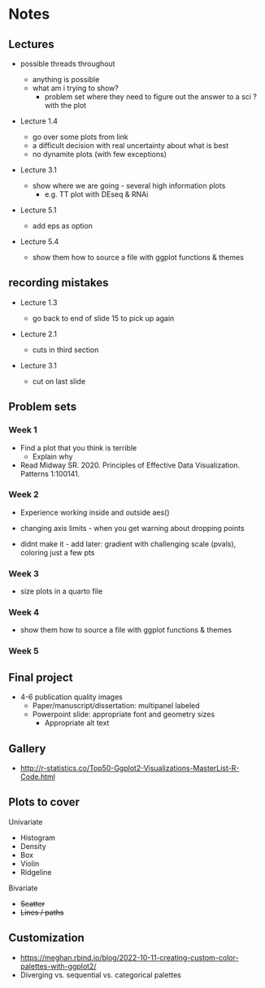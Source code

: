 # Notes

## Lectures

- possible threads throughout
  - anything is possible
  - what am i trying to show?
      - problem set where they need to figure out the answer to a sci ? with the plot

- Lecture 1.4 
  - go over some plots from link
  - a difficult decision with real uncertainty about what is best
  - no dynamite plots (with few exceptions)
  

- Lecture 3.1 
  - show where we are going - several high information plots 
    - e.g. TT plot with DEseq & RNAi
    
- Lecture 5.1
  - add eps as option

- Lecture 5.4
  - show them how to source a file with ggplot functions & themes 


## recording mistakes

- Lecture 1.3
  - go back to end of slide 15 to pick up again
  
- Lecture 2.1 
  - cuts in third section 
  
- Lecture 3.1 
  - cut on last slide
  
  
## Problem sets

### Week 1

- Find a plot that you think is terrible
  - Explain why
- Read Midway SR. 2020. Principles of Effective Data Visualization. Patterns 1:100141.

### Week 2

- Experience working inside and outside aes()
- changing axis limits - when you get warning about dropping points

- didnt make it - add later: gradient with challenging scale (pvals), coloring just a few pts

### Week 3

- size plots in a quarto file

### Week 4
  - show them how to source a file with ggplot functions & themes 

### Week 5


## Final project

- 4-6 publication quality images
  - Paper/manuscript/dissertation: multipanel labeled
  - Powerpoint slide: appropriate font and geometry sizes
    - Appropriate alt text

## Gallery

- http://r-statistics.co/Top50-Ggplot2-Visualizations-MasterList-R-Code.html

## Plots to cover

Univariate

- Histogram
- Density
- Box
- Violin
- Ridgeline

Bivariate

- ~~Scatter~~
- ~~Lines / paths~~

## Customization

- https://meghan.rbind.io/blog/2022-10-11-creating-custom-color-palettes-with-ggplot2/
- Diverging vs. sequential vs. categorical palettes

